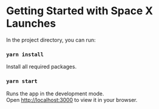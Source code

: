 # Getting Started with Space X Launches

In the project directory, you can run:

### `yarn install`

Install all required packages.

### `yarn start`

Runs the app in the development mode.\
Open [http://localhost:3000](http://localhost:3000) to view it in your browser.